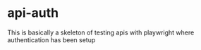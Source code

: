 # api-auth
This is basically a skeleton of testing apis with playwright where authentication has been setup 
